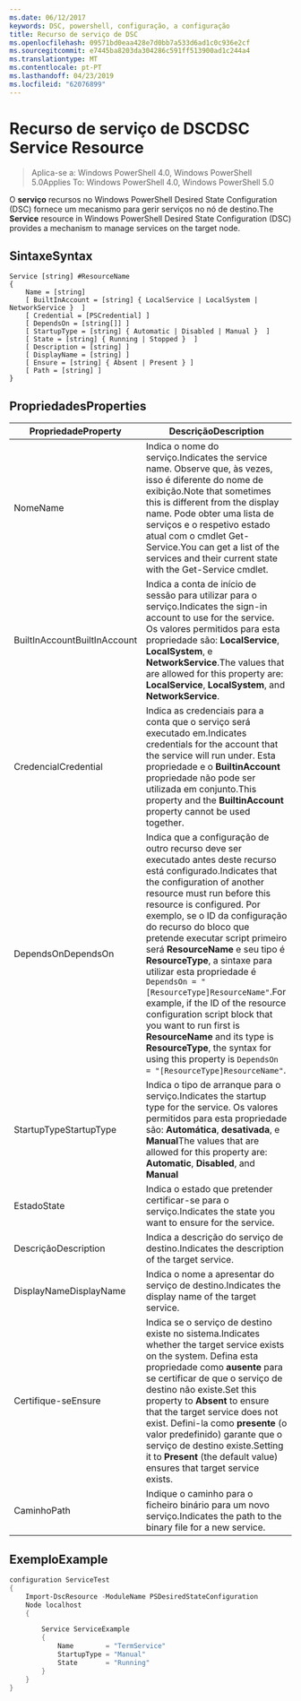 ```yaml
---
ms.date: 06/12/2017
keywords: DSC, powershell, configuração, a configuração
title: Recurso de serviço de DSC
ms.openlocfilehash: 09571bd0eaa428e7d0bb7a533d6ad1c0c936e2cf
ms.sourcegitcommit: e7445ba8203da304286c591ff513900ad1c244a4
ms.translationtype: MT
ms.contentlocale: pt-PT
ms.lasthandoff: 04/23/2019
ms.locfileid: "62076899"
---
```

# <a name="dsc-service-resource"></a><span data-ttu-id="05830-103">Recurso de serviço de DSC</span><span class="sxs-lookup"><span data-stu-id="05830-103">DSC Service Resource</span></span>

> <span data-ttu-id="05830-104">Aplica-se a: Windows PowerShell 4.0, Windows PowerShell 5.0</span><span class="sxs-lookup"><span data-stu-id="05830-104">Applies To: Windows PowerShell 4.0, Windows PowerShell 5.0</span></span>


<span data-ttu-id="05830-105">O **serviço** recursos no Windows PowerShell Desired State Configuration (DSC) fornece um mecanismo para gerir serviços no nó de destino.</span><span class="sxs-lookup"><span data-stu-id="05830-105">The **Service** resource in Windows PowerShell Desired State Configuration (DSC) provides a mechanism to manage services on the target node.</span></span>

## <a name="syntax"></a><span data-ttu-id="05830-106">Sintaxe</span><span class="sxs-lookup"><span data-stu-id="05830-106">Syntax</span></span>

```
Service [string] #ResourceName
{
    Name = [string]
    [ BuiltInAccount = [string] { LocalService | LocalSystem | NetworkService }  ]
    [ Credential = [PSCredential] ]
    [ DependsOn = [string[]] ]
    [ StartupType = [string] { Automatic | Disabled | Manual }  ]
    [ State = [string] { Running | Stopped }  ]
    [ Description = [string] ]
    [ DisplayName = [string] ]
    [ Ensure = [string] { Absent | Present } ]
    [ Path = [string] ]
}
```

## <a name="properties"></a><span data-ttu-id="05830-107">Propriedades</span><span class="sxs-lookup"><span data-stu-id="05830-107">Properties</span></span>

|  <span data-ttu-id="05830-108">Propriedade</span><span class="sxs-lookup"><span data-stu-id="05830-108">Property</span></span>  |  <span data-ttu-id="05830-109">Descrição</span><span class="sxs-lookup"><span data-stu-id="05830-109">Description</span></span>   |
|---|---|
| <span data-ttu-id="05830-110">Nome</span><span class="sxs-lookup"><span data-stu-id="05830-110">Name</span></span>| <span data-ttu-id="05830-111">Indica o nome do serviço.</span><span class="sxs-lookup"><span data-stu-id="05830-111">Indicates the service name.</span></span> <span data-ttu-id="05830-112">Observe que, às vezes, isso é diferente do nome de exibição.</span><span class="sxs-lookup"><span data-stu-id="05830-112">Note that sometimes this is different from the display name.</span></span> <span data-ttu-id="05830-113">Pode obter uma lista de serviços e o respetivo estado atual com o cmdlet Get-Service.</span><span class="sxs-lookup"><span data-stu-id="05830-113">You can get a list of the services and their current state with the Get-Service cmdlet.</span></span>|
| <span data-ttu-id="05830-114">BuiltInAccount</span><span class="sxs-lookup"><span data-stu-id="05830-114">BuiltInAccount</span></span>| <span data-ttu-id="05830-115">Indica a conta de início de sessão para utilizar para o serviço.</span><span class="sxs-lookup"><span data-stu-id="05830-115">Indicates the sign-in account to use for the service.</span></span> <span data-ttu-id="05830-116">Os valores permitidos para esta propriedade são: **LocalService**, **LocalSystem**, e **NetworkService**.</span><span class="sxs-lookup"><span data-stu-id="05830-116">The values that are allowed for this property are: **LocalService**, **LocalSystem**, and **NetworkService**.</span></span>|
| <span data-ttu-id="05830-117">Credencial</span><span class="sxs-lookup"><span data-stu-id="05830-117">Credential</span></span>| <span data-ttu-id="05830-118">Indica as credenciais para a conta que o serviço será executado em.</span><span class="sxs-lookup"><span data-stu-id="05830-118">Indicates credentials for the account that the service will run under.</span></span> <span data-ttu-id="05830-119">Esta propriedade e o __BuiltinAccount__ propriedade não pode ser utilizada em conjunto.</span><span class="sxs-lookup"><span data-stu-id="05830-119">This property and the __BuiltinAccount__ property cannot be used together.</span></span>|
| <span data-ttu-id="05830-120">DependsOn</span><span class="sxs-lookup"><span data-stu-id="05830-120">DependsOn</span></span>| <span data-ttu-id="05830-121">Indica que a configuração de outro recurso deve ser executado antes deste recurso está configurado.</span><span class="sxs-lookup"><span data-stu-id="05830-121">Indicates that the configuration of another resource must run before this resource is configured.</span></span> <span data-ttu-id="05830-122">Por exemplo, se o ID da configuração do recurso do bloco que pretende executar script primeiro será __ResourceName__ e seu tipo é __ResourceType__, a sintaxe para utilizar esta propriedade é `DependsOn = "[ResourceType]ResourceName"`.</span><span class="sxs-lookup"><span data-stu-id="05830-122">For example, if the ID of the resource configuration script block that you want to run first is __ResourceName__ and its type is __ResourceType__, the syntax for using this property is `DependsOn = "[ResourceType]ResourceName"`.</span></span>|
| <span data-ttu-id="05830-123">StartupType</span><span class="sxs-lookup"><span data-stu-id="05830-123">StartupType</span></span>| <span data-ttu-id="05830-124">Indica o tipo de arranque para o serviço.</span><span class="sxs-lookup"><span data-stu-id="05830-124">Indicates the startup type for the service.</span></span> <span data-ttu-id="05830-125">Os valores permitidos para esta propriedade são: **Automática**, **desativada**, e **Manual**</span><span class="sxs-lookup"><span data-stu-id="05830-125">The values that are allowed for this property are: **Automatic**, **Disabled**, and **Manual**</span></span>|
| <span data-ttu-id="05830-126">Estado</span><span class="sxs-lookup"><span data-stu-id="05830-126">State</span></span>| <span data-ttu-id="05830-127">Indica o estado que pretender certificar-se para o serviço.</span><span class="sxs-lookup"><span data-stu-id="05830-127">Indicates the state you want to ensure for the service.</span></span>|
| <span data-ttu-id="05830-128">Descrição</span><span class="sxs-lookup"><span data-stu-id="05830-128">Description</span></span> | <span data-ttu-id="05830-129">Indica a descrição do serviço de destino.</span><span class="sxs-lookup"><span data-stu-id="05830-129">Indicates the description of the target service.</span></span>|
| <span data-ttu-id="05830-130">DisplayName</span><span class="sxs-lookup"><span data-stu-id="05830-130">DisplayName</span></span> | <span data-ttu-id="05830-131">Indica o nome a apresentar do serviço de destino.</span><span class="sxs-lookup"><span data-stu-id="05830-131">Indicates the display name of the target service.</span></span>|
| <span data-ttu-id="05830-132">Certifique-se</span><span class="sxs-lookup"><span data-stu-id="05830-132">Ensure</span></span> | <span data-ttu-id="05830-133">Indica se o serviço de destino existe no sistema.</span><span class="sxs-lookup"><span data-stu-id="05830-133">Indicates whether the target service exists on the system.</span></span> <span data-ttu-id="05830-134">Defina esta propriedade como **ausente** para se certificar de que o serviço de destino não existe.</span><span class="sxs-lookup"><span data-stu-id="05830-134">Set this property to **Absent** to ensure that the target service does not exist.</span></span> <span data-ttu-id="05830-135">Defini-la como **presente** (o valor predefinido) garante que o serviço de destino existe.</span><span class="sxs-lookup"><span data-stu-id="05830-135">Setting it to **Present** (the default value) ensures that target service exists.</span></span>|
| <span data-ttu-id="05830-136">Caminho</span><span class="sxs-lookup"><span data-stu-id="05830-136">Path</span></span> | <span data-ttu-id="05830-137">Indique o caminho para o ficheiro binário para um novo serviço.</span><span class="sxs-lookup"><span data-stu-id="05830-137">Indicates the path to the binary file for a new service.</span></span>|

## <a name="example"></a><span data-ttu-id="05830-138">Exemplo</span><span class="sxs-lookup"><span data-stu-id="05830-138">Example</span></span>

```powershell
configuration ServiceTest
{
    Import-DscResource -ModuleName PSDesiredStateConfiguration
    Node localhost
    {

        Service ServiceExample
        {
            Name        = "TermService"
            StartupType = "Manual"
            State       = "Running"
        }
    }
}
```
